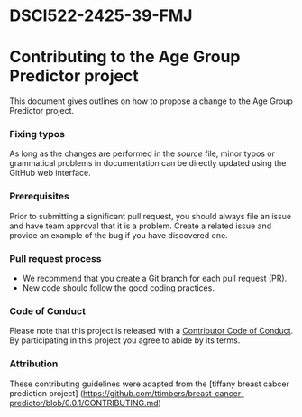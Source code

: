 # DSCI522-2425-39-FMJ
# Contributing to the Age Group Predictor project

This document gives outlines on how to propose a change to the Age Group Predictor project. 

### Fixing typos

As long as the changes are performed in the _source_ file, minor typos or grammatical problems in documentation can be directly updated using the GitHub web interface.

### Prerequisites

Prior to submitting a significant pull request, you should always file an issue and have team approval that it is a problem. Create a related issue and provide an example of the bug if you have discovered one.

### Pull request process

*  We recommend that you create a Git branch for each pull request (PR).  
*  New code should follow the good coding practices.

### Code of Conduct

Please note that this project is released with a [Contributor Code of
Conduct](CODE_OF_CONDUCT.md). By participating in this project you agree to
abide by its terms.

### Attribution
These contributing guidelines were adapted from the [tiffany breast cabcer prediction project] (https://github.com/ttimbers/breast-cancer-predictor/blob/0.0.1/CONTRIBUTING.md)